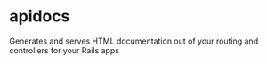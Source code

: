 apidocs
=======

Generates and serves HTML documentation out of your routing and controllers for your Rails apps
